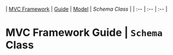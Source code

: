 | [MVC Framework](../../../../README.md) | [Guide](../../index.md) | [Model](../index.md) | *Schema Class* |
| :-- | :-- | :-- |
# MVC Framework Guide \| `Schema` Class
